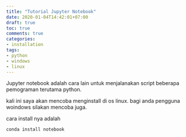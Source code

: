 ```yaml
---
title: "Tutorial Jupyter Notebook"
date: 2020-01-04T14:42:01+07:00
draft: true
toc: true
comments: true
categories:
- installation
tags:
- python
- windows
- linux
---
```


Jupyter notebook adalah cara lain untuk menjalanakan script beberapa pemograman terutama python.

kali ini saya akan mencoba menginstall di os linux. bagi anda pengguna woindows silakan mencoba juga.

cara install nya adalah

	conda install notebook


